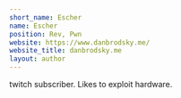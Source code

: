 ```yaml
---
short_name: Escher
name: Escher
position: Rev, Pwn
website: https://www.danbrodsky.me/
website_title: danbrodsky.me
layout: author
---
```

twitch subscriber. Likes to exploit hardware.